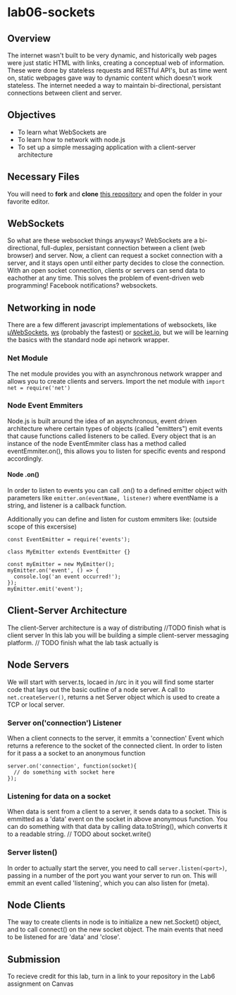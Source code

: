 # lab06-sockets

## Overview
The internet wasn't built to be very dynamic, and historically web pages were just static HTML with links, creating a conceptual web of information. These were done by stateless requests and RESTful API's, but as time went on, static webpages gave way to dynamic content which doesn't work stateless. The internet needed a way to maintain bi-directional, persistant connections between client and server.

## Objectives
* To learn what WebSockets are
* To learn how to network with node.js
* To set up a simple messaging application with a client-server architecture

## Necessary Files
You will need to **fork** and **clone** [this repository](https://github.com/info498e-w17/lab06-sockets) and open the folder in your favorite editor.

## WebSockets
So what are these websocket things anyways?
WebSockets are a bi-directional, full-duplex, persistant connection between a client (web browser) and server. Now, a client can request a socket connection with a server, and it stays open until either party decides to close the connection. With an open socket connection, clients or servers can send data to eachother at any time. This solves the problem of event-driven web programming! Facebook notifications? websockets.

## Networking in node
There are a few different javascript implementations of websockets, like [µWebSockets](https://github.com/uWebSockets/uWebSockets), [ws](https://github.com/websockets/ws) (probably the fastest) or [socket.io](https://github.com/socketio/socket.io), but we will be learning the basics with the standard node api network wrapper.

### Net Module
The net module provides you with an asynchronous network wrapper and allows you to create clients and servers.
Import the net module with `import net = require('net')`

### Node Event Emmiters
Node.js is built around the idea of an asynchronous, event driven architecture where certain types of objects (called "emitters") emit events that cause functions called listeners to be called. Every object that is an instance of the node EventEmmiter class has a method called eventEmmiter.on(), this allows you to listen for specific events and respond accordingly.

#### Node .on()
In order to listen to events you can call .on() to a defined emitter object with parameters like `emitter.on(eventName, listener)` where eventName is a string, and listener is a callback function.

Additionally you can define and listen for custom emmiters like: (outside scope of this excersise)
```
const EventEmitter = require('events');

class MyEmitter extends EventEmitter {}

const myEmitter = new MyEmitter();
myEmitter.on('event', () => {
  console.log('an event occurred!');
});
myEmitter.emit('event');

```
## Client-Server Architecture
The client-Server architecture is a way of distributing //TODO finish what is client server
In this lab you will be building a simple client-server messaging platform.
// TODO finish what the lab task actually is

## Node Servers
We will start with server.ts, locaed in /src in it you will find some starter code that lays out the basic outline of a node server.
A call to `net.createServer()`, returns a net Server object which is used to create a TCP or local server.

### Server on('connection') Listener
When a client connects to the server, it emmits a 'connection' Event which returns a reference to the socket of the connected client. In order to listen for it pass a a socket to an anonymous function
```
server.on('connection', function(socket){
  // do something with socket here
});
```
### Listening for data on a socket
When data is sent from a client to a server, it sends data to a socket. This is emmitted as a 'data' event on the socket in above anonymous function. You can do something with that data by calling data.toString(), which converts it to a readable string.
// TODO about socket.write()

### Server listen()
In order to actually start the server, you need to call `server.listen(<port>)`, passing in a number of the port you want your server to run on.
This will emmit an event called 'listening', which you can also listen for (meta).

## Node Clients
The way to create clients in node is to initialize a new net.Socket() object, and to call connect() on the new socket object. The main events that need to be listened for are 'data' and 'close'.

## Submission
To recieve credit for this lab, turn in a link to your repository in the Lab6 assignment on Canvas
